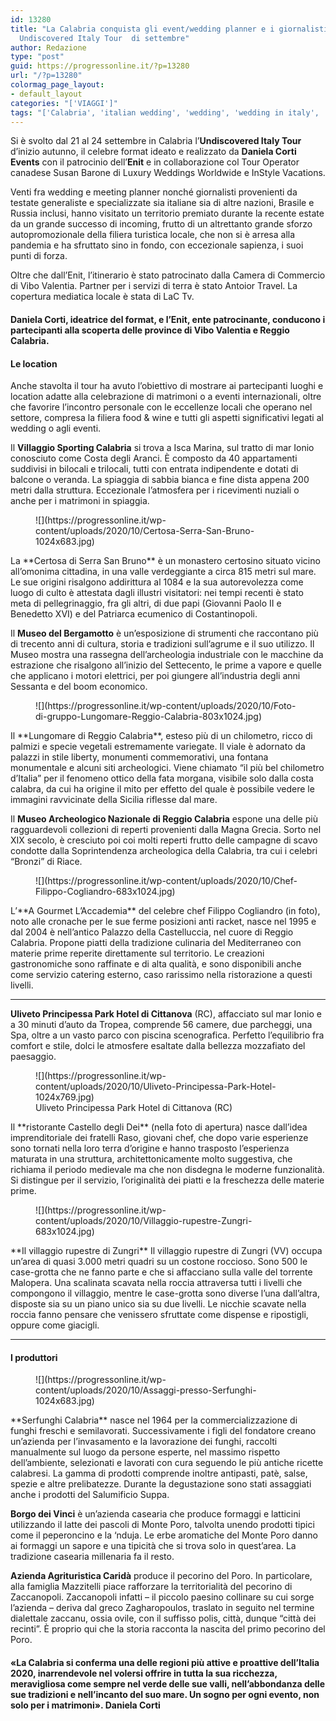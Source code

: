 ```yaml
---
id: 13280
title: "La Calabria conquista gli event/wedding planner e i giornalisti ospiti dell\u2019\
  Undiscovered Italy Tour  di settembre"
author: Redazione
type: "post"
guid: https://progressonline.it/?p=13280
url: "/?p=13280"
colormag_page_layout:
- default_layout
categories: "['VIAGGI']"
tags: "['Calabria', 'italian wedding', 'wedding', 'wedding in italy', 'wedding planner']"
---
```


Si è svolto dal 21 al 24 settembre in Calabria l’**Undiscovered Italy Tour** d’inizio autunno, il celebre format ideato e realizzato da **Daniela Corti Events** con il patrocinio dell’**Enit** e in collaborazione col Tour Operator canadese Susan Barone di Luxury Weddings Worldwide e InStyle Vacations.

Venti fra wedding e meeting planner nonché giornalisti provenienti da testate generaliste e specializzate sia italiane sia di altre nazioni, Brasile e Russia inclusi, hanno visitato un territorio premiato durante la recente estate da un grande successo di incoming, frutto di un altrettanto grande sforzo autopromozionale della filiera turistica locale, che non si è arresa alla pandemia e ha sfruttato sino in fondo, con eccezionale sapienza, i suoi punti di forza.

Oltre che dall’Enit, l’itinerario è stato patrocinato dalla Camera di Commercio di Vibo Valentia. Partner per i servizi di terra è stato Antoior Travel. La copertura mediatica locale è stata di LaC Tv.

#### Daniela Corti, ideatrice del format, e l’Enit, ente patrocinante, conducono i partecipanti alla scoperta delle province di Vibo Valentia e Reggio Calabria.

#### **Le location**

Anche stavolta il tour ha avuto l’obiettivo di mostrare ai partecipanti luoghi e location adatte alla celebrazione di matrimoni o a eventi internazionali, oltre che favorire l’incontro personale con le eccellenze locali che operano nel settore, compresa la filiera food &amp; wine e tutti gli aspetti significativi legati al wedding o agli eventi.

 Il **Villaggio Sporting Calabria** si trova a Isca Marina, sul tratto di mar Ionio conosciuto come Costa degli Aranci. È composto da 40 appartamenti suddivisi in bilocali e trilocali, tutti con entrata indipendente e dotati di balcone o veranda. La spiaggia di sabbia bianca e fine dista appena 200 metri dalla struttura. Eccezionale l’atmosfera per i ricevimenti nuziali o anche per i matrimoni in spiaggia.

<div class="wp-block-image"><figure class="alignleft size-large is-resized">![](https://progressonline.it/wp-content/uploads/2020/10/Certosa-Serra-San-Bruno-1024x683.jpg)</figure></div>La **Certosa di Serra San Bruno** è un monastero certosino situato vicino all’omonima cittadina, in una valle verdeggiante a circa 815 metri sul mare. Le sue origini risalgono addirittura al 1084 e la sua autorevolezza come luogo di culto è attestata dagli illustri visitatori: nei tempi recenti è stato meta di pellegrinaggio, fra gli altri, di due papi (Giovanni Paolo II e Benedetto XVI) e del Patriarca ecumenico di Costantinopoli.

Il **Museo del Bergamotto** è un’esposizione di strumenti che raccontano più di trecento anni di cultura, storia e tradizioni sull’agrume e il suo utilizzo. Il Museo mostra una rassegna dell’archeologia industriale con le macchine da estrazione che risalgono all’inizio del Settecento, le prime a vapore e quelle che applicano i motori elettrici, per poi giungere all’industria degli anni Sessanta e del boom economico.

<div class="wp-block-image"><figure class="alignright size-large is-resized">![](https://progressonline.it/wp-content/uploads/2020/10/Foto-di-gruppo-Lungomare-Reggio-Calabria-803x1024.jpg)</figure></div>Il **Lungomare di Reggio Calabria**, esteso più di un chilometro, ricco di palmizi e specie vegetali estremamente variegate. Il viale è adornato da palazzi in stile liberty, monumenti commemorativi, una fontana monumentale e alcuni siti archeologici. Viene chiamato “il più bel chilometro d’Italia” per il fenomeno ottico della fata morgana, visibile solo dalla costa calabra, da cui ha origine il mito per effetto del quale è possibile vedere le immagini ravvicinate della Sicilia riflesse dal mare.

Il **Museo Archeologico Nazionale di Reggio Calabria** espone una delle più ragguardevoli collezioni di reperti provenienti dalla Magna Grecia. Sorto nel XIX secolo, è cresciuto poi coi molti reperti frutto delle campagne di scavo condotte dalla Soprintendenza archeologica della Calabria, tra cui i celebri “Bronzi” di Riace.

<div class="wp-block-image"><figure class="alignleft size-large is-resized">![](https://progressonline.it/wp-content/uploads/2020/10/Chef-Filippo-Cogliandro-683x1024.jpg)</figure></div>L’**A Gourmet L’Accademia** del celebre chef Filippo Cogliandro (in foto), noto alle cronache per le sue ferme posizioni anti racket, nasce nel 1995 e dal 2004 è nell’antico Palazzo della Castelluccia, nel cuore di Reggio Calabria. Propone piatti della tradizione culinaria del Mediterraneo con materie prime reperite direttamente sul territorio. Le creazioni gastronomiche sono raffinate e di alta qualità, e sono disponibili anche come servizio catering esterno, caso rarissimo nella ristorazione a questi livelli.

- - - - - -

**Uliveto Principessa Park Hotel di Cittanova** (RC), affacciato sul mar Ionio e a 30 minuti d’auto da Tropea, comprende 56 camere, due parcheggi, una Spa, oltre a un vasto parco con piscina scenografica. Perfetto l’equilibrio fra comfort e stile, dolci le atmosfere esaltate dalla bellezza mozzafiato del paesaggio.

<div class="wp-block-image"><figure class="aligncenter size-large is-resized">![](https://progressonline.it/wp-content/uploads/2020/10/Uliveto-Principessa-Park-Hotel-1024x769.jpg)<figcaption> Uliveto Principessa Park Hotel di Cittanova (RC) </figcaption></figure></div>Il **ristorante Castello degli Dei** (nella foto di apertura) nasce dall’idea imprenditoriale dei fratelli Raso, giovani chef, che dopo varie esperienze sono tornati nella loro terra d’origine e hanno trasposto l’esperienza maturata in una struttura, architettonicamente molto suggestiva, che richiama il periodo medievale ma che non disdegna le moderne funzionalità. Si distingue per il servizio, l’originalità dei piatti e la freschezza delle materie prime.

<div class="wp-block-image"><figure class="alignleft size-large is-resized">![](https://progressonline.it/wp-content/uploads/2020/10/Villaggio-rupestre-Zungri-683x1024.jpg)</figure></div>**Il villaggio rupestre di Zungri**  
 Il villaggio rupestre di Zungri (VV) occupa un’area di quasi 3.000 metri quadri su un costone roccioso. Sono 500 le case-grotta che ne fanno parte e che si affacciano sulla valle del torrente Malopera. Una scalinata scavata nella roccia attraversa tutti i livelli che compongono il villaggio, mentre le case-grotta sono diverse l’una dall’altra, disposte sia su un piano unico sia su due livelli. Le nicchie scavate nella roccia fanno pensare che venissero sfruttate come dispense e ripostigli, oppure come giacigli.

- - - - - -

#### **I produttori**

<div class="wp-block-image"><figure class="alignright size-large is-resized">![](https://progressonline.it/wp-content/uploads/2020/10/Assaggi-presso-Serfunghi-1024x683.jpg)</figure></div>**Serfunghi Calabria** nasce nel 1964 per la commercializzazione di funghi freschi e semilavorati. Successivamente i figli del fondatore creano un’azienda per l’invasamento e la lavorazione dei funghi, raccolti manualmente sul luogo da persone esperte, nel massimo rispetto dell’ambiente, selezionati e lavorati con cura seguendo le più antiche ricette calabresi. La gamma di prodotti comprende inoltre antipasti, patè, salse, spezie e altre prelibatezze. Durante la degustazione sono stati assaggiati anche i prodotti del Salumificio Suppa.

**Borgo dei Vinci** è un’azienda casearia che produce formaggi e latticini utilizzando il latte dei pascoli di Monte Poro, talvolta unendo prodotti tipici come il peperoncino e la ‘nduja. Le erbe aromatiche del Monte Poro danno ai formaggi un sapore e una tipicità che si trova solo in quest’area. La tradizione casearia millenaria fa il resto.

**Azienda Agrituristica Caridà** produce il pecorino del Poro. In particolare, alla famiglia Mazzitelli piace rafforzare la territorialità del pecorino di Zaccanopoli. Zaccanopoli infatti – il piccolo paesino collinare su cui sorge l’azienda – deriva dal greco Zagharopoulos, traslato in seguito nel termine dialettale zaccanu, ossia ovile, con il suffisso polis, città, dunque “città dei recinti”. È proprio qui che la storia racconta la nascita del primo pecorino del Poro.

#### «La Calabria si conferma una delle regioni più attive e proattive dell’Italia 2020, inarrendevole nel volersi offrire in tutta la sua ricchezza, meravigliosa come sempre nel verde delle sue valli, nell’abbondanza delle sue tradizioni e nell’incanto del suo mare. Un sogno per ogni evento, non solo per i matrimoni». Daniela Corti